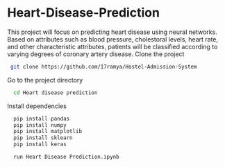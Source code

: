 # Heart-Disease-Prediction
  This project will focus on predicting heart disease using neural networks. Based on attributes such as blood pressure, cholestoral levels, heart rate, and other characteristic attributes, patients will be classified according to varying degrees of coronary artery disease.
Clone the project

```bash
 git clone https://github.com/17ramya/Hostel-Admission-System
```

Go to the project directory
```bash
  cd Heart disease prediction
```
Install dependencies
```bash
  pip install pandas
  pip install numpy
  pip install matplotlib
  pip install sklearn
  pip install keras 
```

```bash
  run Heart Disease Prediction.ipynb
```
